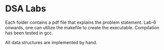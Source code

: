 # DSA Labs

Each folder contains a pdf file that explains the problem statement. Lab-6 onwards, one can utilize the makefile to create the executable. Compilation has been tested in gcc.

All data structures are implemented by hand.